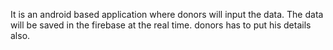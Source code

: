 It is an android based application where donors will input the data.
The data will be saved in the firebase at the real time.
donors has to put his details also.
